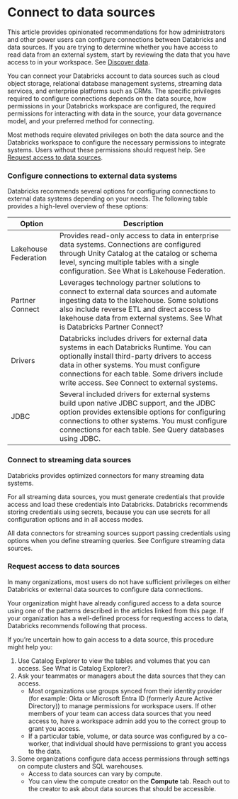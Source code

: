 # Connect to data sources

This article provides opinionated recommendations for how administrators and other power users can configure connections between Databricks and data sources. If you are trying to determine whether you have access to read data from an external system, start by reviewing the data that you have access to in your workspace. See [Discover data](broken-reference).

You can connect your Databricks account to data sources such as cloud object storage, relational database management systems, streaming data services, and enterprise platforms such as CRMs. The specific privileges required to configure connections depends on the data source, how permissions in your Databricks workspace are configured, the required permissions for interacting with data in the source, your data governance model, and your preferred method for connecting.

Most methods require elevated privileges on both the data source and the Databricks workspace to configure the necessary permissions to integrate systems. Users without these permissions should request help. See [Request access to data sources](broken-reference).

### Configure connections to external data systems

Databricks recommends several options for configuring connections to external data systems depending on your needs. The following table provides a high-level overview of these options:

| Option               | Description                                                                                                                                                                                                                                                                          |
| -------------------- | ------------------------------------------------------------------------------------------------------------------------------------------------------------------------------------------------------------------------------------------------------------------------------------ |
| Lakehouse Federation | Provides read-only access to data in enterprise data systems. Connections are configured through Unity Catalog at the catalog or schema level, syncing multiple tables with a single configuration. See What is Lakehouse Federation.                                                |
| Partner Connect      | Leverages technology partner solutions to connect to external data sources and automate ingesting data to the lakehouse. Some solutions also include reverse ETL and direct access to lakehouse data from external systems. See What is Databricks Partner Connect?                  |
| Drivers              | Databricks includes drivers for external data systems in each Databricks Runtime. You can optionally install third-party drivers to access data in other systems. You must configure connections for each table. Some drivers include write access. See Connect to external systems. |
| JDBC                 | Several included drivers for external systems build upon native JDBC support, and the JDBC option provides extensible options for configuring connections to other systems. You must configure connections for each table. See Query databases using JDBC.                           |

### Connect to streaming data sources

Databricks provides optimized connectors for many streaming data systems.

For all streaming data sources, you must generate credentials that provide access and load these credentials into Databricks. Databricks recommends storing credentials using secrets, because you can use secrets for all configuration options and in all access modes.

All data connectors for streaming sources support passing credentials using options when you define streaming queries. See Configure streaming data sources.

### Request access to data sources

In many organizations, most users do not have sufficient privileges on either Databricks or external data sources to configure data connections.

Your organization might have already configured access to a data source using one of the patterns described in the articles linked from this page. If your organization has a well-defined process for requesting access to data, Databricks recommends following that process.

If you’re uncertain how to gain access to a data source, this procedure might help you:

1. Use Catalog Explorer to view the tables and volumes that you can access. See What is Catalog Explorer?.
2. Ask your teammates or managers about the data sources that they can access.
   * Most organizations use groups synced from their identity provider (for example: Okta or Microsoft Entra ID (formerly Azure Active Directory)) to manage permissions for workspace users. If other members of your team can access data sources that you need access to, have a workspace admin add you to the correct group to grant you access.
   * If a particular table, volume, or data source was configured by a co-worker, that individual should have permissions to grant you access to the data.
3. Some organizations configure data access permissions through settings on compute clusters and SQL warehouses.
   * Access to data sources can vary by compute.
   * You can view the compute creator on the **Compute** tab. Reach out to the creator to ask about data sources that should be accessible.
